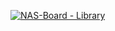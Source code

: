 [![NAS-Board - Library](https://img.shields.io/badge/NAS--Board-Library-blue?logo=c%2B%2B)](https://)

